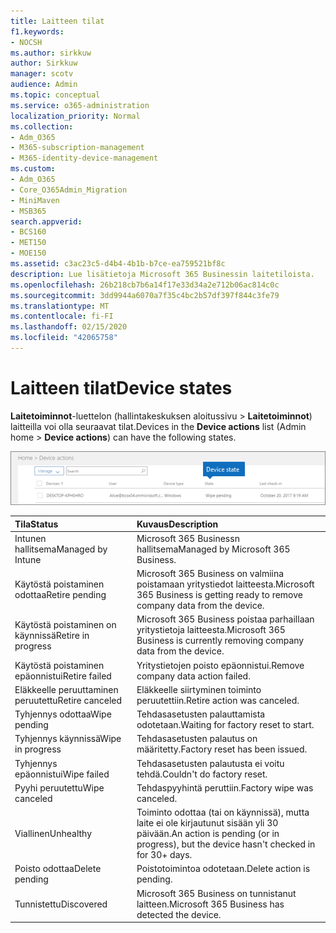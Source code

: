 ```yaml
---
title: Laitteen tilat
f1.keywords:
- NOCSH
ms.author: sirkkuw
author: Sirkkuw
manager: scotv
audience: Admin
ms.topic: conceptual
ms.service: o365-administration
localization_priority: Normal
ms.collection:
- Adm_O365
- M365-subscription-management
- M365-identity-device-management
ms.custom:
- Adm_O365
- Core_O365Admin_Migration
- MiniMaven
- MSB365
search.appverid:
- BCS160
- MET150
- MOE150
ms.assetid: c3ac23c5-d4b4-4b1b-b7ce-ea759521bf8c
description: Lue lisätietoja Microsoft 365 Businessin laitetiloista.
ms.openlocfilehash: 26b218cb7b6a14f17e33d34a2e712b06ac814c0c
ms.sourcegitcommit: 3dd9944a6070a7f35c4bc2b57df397f844c3fe79
ms.translationtype: MT
ms.contentlocale: fi-FI
ms.lasthandoff: 02/15/2020
ms.locfileid: "42065758"
---
```

# <a name="device-states"></a><span data-ttu-id="7454c-103">Laitteen tilat</span><span class="sxs-lookup"><span data-stu-id="7454c-103">Device states</span></span>

<span data-ttu-id="7454c-104">**Laitetoiminnot**-luettelon (hallintakeskuksen aloitussivu \> **Laitetoiminnot**) laitteilla voi olla seuraavat tilat.</span><span class="sxs-lookup"><span data-stu-id="7454c-104">Devices in the **Device actions** list (Admin home \> **Device actions**) can have the following states.</span></span>
  
![In the Device actions list, you can see the Devices states.](../media/a621c47e-45d9-4e1a-beb9-c03254d40c1d.png)
  
|<span data-ttu-id="7454c-106">**Tila**</span><span class="sxs-lookup"><span data-stu-id="7454c-106">**Status**</span></span>|<span data-ttu-id="7454c-107">**Kuvaus**</span><span class="sxs-lookup"><span data-stu-id="7454c-107">**Description**</span></span>|
|:-----|:-----|
|<span data-ttu-id="7454c-108">Intunen hallitsema</span><span class="sxs-lookup"><span data-stu-id="7454c-108">Managed by Intune</span></span>  <br/> |<span data-ttu-id="7454c-109">Microsoft 365 Businessn hallitsema</span><span class="sxs-lookup"><span data-stu-id="7454c-109">Managed by Microsoft 365 Business.</span></span>  <br/> |
|<span data-ttu-id="7454c-110">Käytöstä poistaminen odottaa</span><span class="sxs-lookup"><span data-stu-id="7454c-110">Retire pending</span></span>  <br/> |<span data-ttu-id="7454c-111">Microsoft 365 Business on valmiina poistamaan yritystiedot laitteesta.</span><span class="sxs-lookup"><span data-stu-id="7454c-111">Microsoft 365 Business is getting ready to remove company data from the device.</span></span>  <br/> |
|<span data-ttu-id="7454c-112">Käytöstä poistaminen on käynnissä</span><span class="sxs-lookup"><span data-stu-id="7454c-112">Retire in progress</span></span>  <br/> |<span data-ttu-id="7454c-113">Microsoft 365 Business poistaa parhaillaan yritystietoja laitteesta.</span><span class="sxs-lookup"><span data-stu-id="7454c-113">Microsoft 365 Business is currently removing company data from the device.</span></span>  <br/> |
|<span data-ttu-id="7454c-114">Käytöstä poistaminen epäonnistui</span><span class="sxs-lookup"><span data-stu-id="7454c-114">Retire failed</span></span>  <br/> | <span data-ttu-id="7454c-115">Yritystietojen poisto epäonnistui.</span><span class="sxs-lookup"><span data-stu-id="7454c-115">Remove company data action failed.</span></span>  <br/> |
|<span data-ttu-id="7454c-116">Eläkkeelle peruuttaminen peruutettu</span><span class="sxs-lookup"><span data-stu-id="7454c-116">Retire canceled</span></span>  <br/> |<span data-ttu-id="7454c-117">Eläkkeelle siirtyminen toiminto peruutettiin.</span><span class="sxs-lookup"><span data-stu-id="7454c-117">Retire action was canceled.</span></span>  <br/> |
|<span data-ttu-id="7454c-118">Tyhjennys odottaa</span><span class="sxs-lookup"><span data-stu-id="7454c-118">Wipe pending</span></span>  <br/> |<span data-ttu-id="7454c-119">Tehdasasetusten palauttamista odotetaan.</span><span class="sxs-lookup"><span data-stu-id="7454c-119">Waiting for factory reset to start.</span></span>  <br/> |
|<span data-ttu-id="7454c-120">Tyhjennys käynnissä</span><span class="sxs-lookup"><span data-stu-id="7454c-120">Wipe in progress</span></span>  <br/> |<span data-ttu-id="7454c-121">Tehdasasetusten palautus on määritetty.</span><span class="sxs-lookup"><span data-stu-id="7454c-121">Factory reset has been issued.</span></span>  <br/> |
|<span data-ttu-id="7454c-122">Tyhjennys epäonnistui</span><span class="sxs-lookup"><span data-stu-id="7454c-122">Wipe failed</span></span>  <br/> |<span data-ttu-id="7454c-123">Tehdasasetusten palautusta ei voitu tehdä.</span><span class="sxs-lookup"><span data-stu-id="7454c-123">Couldn't do factory reset.</span></span>  <br/> |
|<span data-ttu-id="7454c-124">Pyyhi peruutettu</span><span class="sxs-lookup"><span data-stu-id="7454c-124">Wipe canceled</span></span>  <br/> |<span data-ttu-id="7454c-125">Tehdaspyyhintä peruttiin.</span><span class="sxs-lookup"><span data-stu-id="7454c-125">Factory wipe was canceled.</span></span>  <br/> |
|<span data-ttu-id="7454c-126">Viallinen</span><span class="sxs-lookup"><span data-stu-id="7454c-126">Unhealthy</span></span>  <br/> |<span data-ttu-id="7454c-127">Toiminto odottaa (tai on käynnissä), mutta laite ei ole kirjautunut sisään yli 30 päivään.</span><span class="sxs-lookup"><span data-stu-id="7454c-127">An action is pending (or in progress), but the device hasn't checked in for 30+ days.</span></span>  <br/> |
|<span data-ttu-id="7454c-128">Poisto odottaa</span><span class="sxs-lookup"><span data-stu-id="7454c-128">Delete pending</span></span>  <br/> |<span data-ttu-id="7454c-129">Poistotoimintoa odotetaan.</span><span class="sxs-lookup"><span data-stu-id="7454c-129">Delete action is pending.</span></span>  <br/> |
|<span data-ttu-id="7454c-130">Tunnistettu</span><span class="sxs-lookup"><span data-stu-id="7454c-130">Discovered</span></span>  <br/> |<span data-ttu-id="7454c-131">Microsoft 365 Business on tunnistanut laitteen.</span><span class="sxs-lookup"><span data-stu-id="7454c-131">Microsoft 365 Business has detected the device.</span></span>  <br/> |
   
